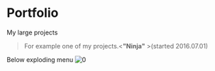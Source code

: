# Portfolio
My large projects


>For example one of my projects.<**"Ninja"** >(started 2016.07.01)

Below exploding menu
![0](https://cloud.githubusercontent.com/assets/19840443/16836363/7b162230-49bd-11e6-9b44-11dc6f8f2a73.png)

